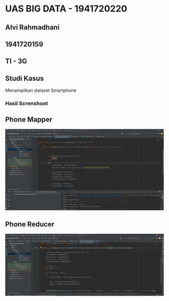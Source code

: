  # UAS BIG DATA - 1941720220

 ## Alvi Rahmadhani
 ## 1941720159
 ## TI - 3G

 ## Studi Kasus
Menampilkan dataset Smartphone

### Hasil Screnshoot

## Phone Mapper

![Phone Mapper](./asset/PhoneMapper.png)

## Phone Reducer

![Phone Reducer](./asset/phoneReducer.png)